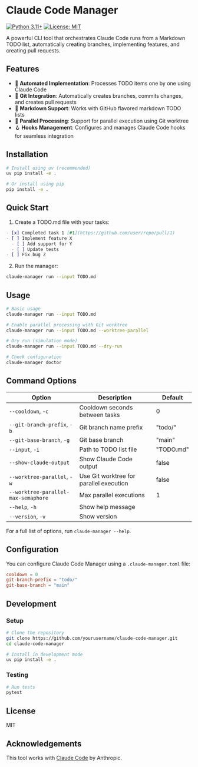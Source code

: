 # Claude Code Manager

[![Python 3.11+](https://img.shields.io/badge/python-3.11+-blue.svg)](https://www.python.org/downloads/)
[![License: MIT](https://img.shields.io/badge/License-MIT-yellow.svg)](https://opensource.org/licenses/MIT)

A powerful CLI tool that orchestrates Claude Code runs from a Markdown TODO list, automatically creating branches, implementing features, and creating pull requests.

## Features

- 🤖 **Automated Implementation**: Processes TODO items one by one using Claude Code
- 🌲 **Git Integration**: Automatically creates branches, commits changes, and creates pull requests
- 📝 **Markdown Support**: Works with GitHub flavored markdown TODO lists
- 🔄 **Parallel Processing**: Support for parallel execution using Git worktree
- 🪝 **Hooks Management**: Configures and manages Claude Code hooks for seamless integration

## Installation

```bash
# Install using uv (recommended)
uv pip install -e .

# Or install using pip
pip install -e .
```

## Quick Start

1. Create a TODO.md file with your tasks:
```markdown
- [x] Completed task 1 [#1](https://github.com/user/repo/pull/1)
- [ ] Implement feature X
  - [ ] Add support for Y
  - [ ] Update tests
- [ ] Fix bug Z
```

2. Run the manager:
```bash
claude-manager run --input TODO.md
```

## Usage

```bash
# Basic usage
claude-manager run --input TODO.md

# Enable parallel processing with Git worktree
claude-manager run --input TODO.md --worktree-parallel

# Dry run (simulation mode)
claude-manager run --input TODO.md --dry-run

# Check configuration
claude-manager doctor
```

## Command Options

| Option | Description | Default |
|--------|-------------|---------|
| `--cooldown`, `-c` | Cooldown seconds between tasks | 0 |
| `--git-branch-prefix`, `-b` | Git branch name prefix | "todo/" |
| `--git-base-branch`, `-g` | Git base branch | "main" |
| `--input`, `-i` | Path to TODO list file | "TODO.md" |
| `--show-claude-output` | Show Claude Code output | false |
| `--worktree-parallel`, `-w` | Use Git worktree for parallel execution | false |
| `--worktree-parallel-max-semaphore` | Max parallel executions | 1 |
| `--help`, `-h` | Show help message | |
| `--version`, `-v` | Show version | |

For a full list of options, run `claude-manager --help`.

## Configuration

You can configure Claude Code Manager using a `.claude-manager.toml` file:

```toml
cooldown = 0
git-branch-prefix = "todo/"
git-base-branch = "main"
```

## Development

### Setup

```bash
# Clone the repository
git clone https://github.com/yourusername/claude-code-manager.git
cd claude-code-manager

# Install in development mode
uv pip install -e .
```

### Testing

```bash
# Run tests
pytest
```

## License

MIT

## Acknowledgements

This tool works with [Claude Code](https://www.anthropic.com/claude) by Anthropic.